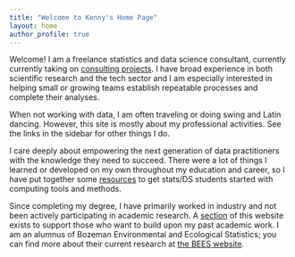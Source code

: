 ```yaml
---
title: "Welcome to Kenny's Home Page"
layout: home
author_profile: true
---
```


Welcome! I am a freelance statistics and data science consultant, currently
currently taking on [consulting projects](consulting). I have broad
experience in both scientific research and the tech sector and I am especially
interested in helping small or growing teams establish repeatable processes and
complete their analyses.

When not working with data, I am often traveling or doing swing and Latin
dancing. However, this site is mostly about my professional activities.
See the links in the sidebar for other things I do.

I care deeply about empowering the next generation of data practitioners with
the knowledge they need to succeed. There were a lot of things I learned or
developed on my own throughout my education and career, so I have put together
some [resources](computing) to get stats/DS students started with computing
tools and methods.

Since completing my degree, I have primarily worked in industry and not been
actively participating in academic research. A [section](research) of this
website exists to support those who want to build upon my past academic work.
I am an alumnus of Bozeman Environmental and Ecological Statistics; you can
find more about their current research at
[the BEES website](https://bozemanenvrstat.github.io).
